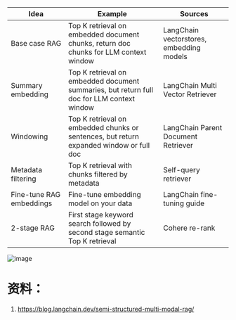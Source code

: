 | Idea                   | Example                                                           | Sources                                  |
|------------------------|-------------------------------------------------------------------|------------------------------------------|
| Base case RAG          | Top K retrieval on embedded document chunks, return doc chunks for LLM context window  | LangChain vectorstores, embedding models |
| Summary embedding      | Top K retrieval on embedded document summaries, but return full doc for LLM context window | LangChain Multi Vector Retriever         |
| Windowing              | Top K retrieval on embedded chunks or sentences, but return expanded window or full doc | LangChain Parent Document Retriever      |
| Metadata filtering     | Top K retrieval with chunks filtered by metadata                   | Self-query retriever                     |
| Fine-tune RAG embeddings | Fine-tune embedding model on your data                            | LangChain fine-tuning guide             |
| 2-stage RAG            | First stage keyword search followed by second stage semantic Top K retrieval | Cohere re-rank                          |

![image](https://github.com/hinswhale/AI-Learning/assets/22999866/96a401cc-3287-46dd-b91f-5d45c0521b05)

# 资料：
1. https://blog.langchain.dev/semi-structured-multi-modal-rag/
